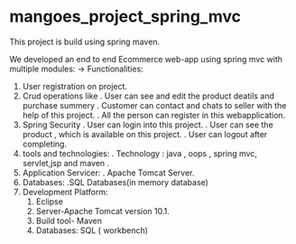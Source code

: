# mangoes_project_spring_mvc
This project is build using spring maven. 

 We developed an end to end Ecommerce web-app using spring mvc with multiple modules:
 -> Functionalities:
 1. User registration on project.
 2. Crud operations like
    . User can see and edit the product deatils and purchase summery
    . Customer can contact and chats to seller with the help of this project.
    . All the person can register in this webapplication.
3.    Spring Security
  . User can login into this project.
  . User can see the product , which is available on this project.
  . User can logout after completing.
4. tools and technologies:
  . Technology : java , oops , spring mvc, servlet,jsp and maven .
5. Application Servicer:
   . Apache Tomcat Server.
6. Databases:
   .SQL Databases(in memory database)
7. Development Platform:
   1. Eclipse
   2. Server-Apache Tomcat version 10.1.
   3. Build tool- Maven
   4. Databases: SQL ( workbench) 
